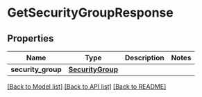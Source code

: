 # GetSecurityGroupResponse

## Properties
Name | Type | Description | Notes
------------ | ------------- | ------------- | -------------
**security_group** | [**SecurityGroup**](SecurityGroup.md) |  | 

[[Back to Model list]](../README.md#documentation-for-models) [[Back to API list]](../README.md#documentation-for-api-endpoints) [[Back to README]](../README.md)


